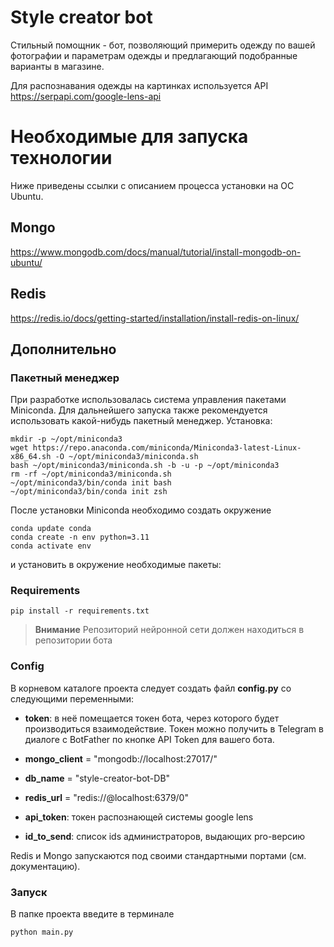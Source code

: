 # Style creator bot
Стильный помощник - бот, позволяющий примерить одежду по вашей фотографии и параметрам одежды и предлагающий подобранные варианты в магазине.

Для распознавания одежды на картинках используется API https://serpapi.com/google-lens-api

# Необходимые для запуска технологии
Ниже приведены ссылки с описанием процесса установки на ОС Ubuntu.

## Mongo
https://www.mongodb.com/docs/manual/tutorial/install-mongodb-on-ubuntu/

## Redis
https://redis.io/docs/getting-started/installation/install-redis-on-linux/

## Дополнительно
### Пакетный менеджер
При разработке использовалась система управления пакетами Miniconda. Для дальнейшего запуска также рекомендуется использовать какой-нибудь пакетный менеджер. Установка:
```
mkdir -p ~/opt/miniconda3
wget https://repo.anaconda.com/miniconda/Miniconda3-latest-Linux-x86_64.sh -O ~/opt/miniconda3/miniconda.sh
bash ~/opt/miniconda3/miniconda.sh -b -u -p ~/opt/miniconda3
rm -rf ~/opt/miniconda3/miniconda.sh
~/opt/miniconda3/bin/conda init bash
~/opt/miniconda3/bin/conda init zsh
```

После установки Miniconda необходимо создать окружение 
```
conda update conda
conda create -n env python=3.11
conda activate env
```
и установить в окружение необходимые пакеты:

### Requirements
```
pip install -r requirements.txt
```

> **Внимание**
> Репозиторий нейронной сети должен находиться в репозитории бота 

### Config
В корневом каталоге проекта следует создать файл **config.py** со следующими переменными:

- **token**: в неё помещается токен бота, через которого будет производиться взаимодействие. Токен можно получить в Telegram в диалоге с BotFather по кнопке API Token для вашего бота.

- **mongo_client**  = "mongodb://localhost:27017/"

- **db_name** = "style-creator-bot-DB"

- **redis_url** =  "redis://@localhost:6379/0"

- **api_token**: токен распознающей системы google lens

- **id_to_send**: список ids администраторов, выдающих pro-версию

Redis и Mongo запускаются под своими стандартными портами (см. документацию).

### Запуск
В папке проекта введите в терминале
```
python main.py
```

